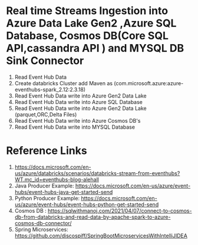 
# Real time Streams Ingestion into Azure Data Lake Gen2 ,Azure SQL Database, Cosmos DB(Core SQL API,cassandra API ) and MYSQL DB Sink Connector
1. Read Event Hub Data
2. Create databricks Cluster add Maven as (com.microsoft.azure:azure-eventhubs-spark_2.12:2.3.18)
3. Read Event Hub Data write into Azure Gen2 Data Lake
4. Read Event Hub Data write into Azure SQL Database 
5. Read Event Hub Data write into Azure Gen2 Data Lake (parquet,ORC,Delta Files)
6. Read Event Hub Data write into Azure Cosmos DB's
7. Read Event Hub Data write into MYSQL Database


# Reference Links
1. https://docs.microsoft.com/en-us/azure/databricks/scenarios/databricks-stream-from-eventhubs?WT.mc_id=eventhubs-blog-alehall
2. Java  Producer Example: https://docs.microsoft.com/en-us/azure/event-hubs/event-hubs-java-get-started-send
3. Python Producer Example: https://docs.microsoft.com/en-us/azure/event-hubs/event-hubs-python-get-started-send
4. Cosmos DB : https://sqlwithmanoj.com/2021/04/07/connect-to-cosmos-db-from-databricks-and-read-data-by-apache-spark-to-azure-cosmos-db-connector/
5. Spring Microservices: https://github.com/discospiff/SpringBootMicroservicesWithIntelliJIDEA
